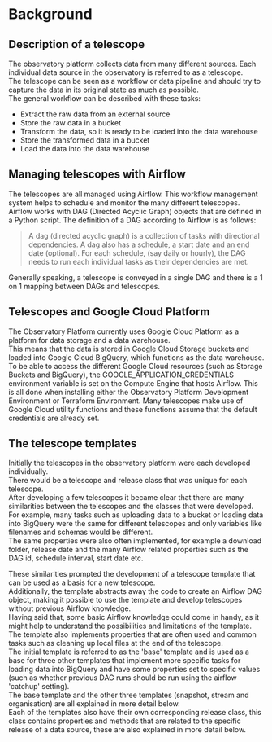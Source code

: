 # Background
## Description of a telescope
The observatory platform collects data from many different sources. Each individual data source in the observatory is
 referred to as a telescope.  
The telescope can be seen as a workflow or data pipeline and should try to capture the data in its original state as
 much as possible.  
The general workflow can be described with these tasks:
 - Extract the raw data from an external source
 - Store the raw data in a bucket
 - Transform the data, so it is ready to be loaded into the data warehouse
 - Store the transformed data in a bucket
 - Load the data into the data warehouse

## Managing telescopes with Airflow
The telescopes are all managed using Airflow. 
This workflow management system helps to schedule and monitor the many different telescopes.  
Airflow works with DAG (Directed Acyclic Graph) objects that are defined in a Python script. 
The definition of a DAG according to Airflow is as follows:
 > A dag (directed acyclic graph) is a collection of tasks with directional dependencies. A dag also has a schedule, a start date and an end date (optional). For each schedule, (say daily or hourly), the DAG needs to run each individual tasks as their dependencies are met.

Generally speaking, a telescope is conveyed in a single DAG and there is a 1 on 1 mapping between DAGs and telescopes.

## Telescopes and Google Cloud Platform
The Observatory Platform currently uses Google Cloud Platform as a platform for data storage and a data warehouse.  
This means that the data is stored in Google Cloud Storage buckets and loaded into Google Cloud BigQuery, which
 functions as the data warehouse.  
To be able to access the different Google Cloud resources (such as Storage Buckets and BigQuery), the
 GOOGLE_APPLICATION_CREDENTIALS environment variable is set on the Compute Engine that hosts Airflow.
This is all done when installing either the Observatory Platform Development Environment or Terraform Environment.
Many telescopes make use of Google Cloud utility functions and these functions assume that the default credentials
 are already set.

## The telescope templates
Initially the telescopes in the observatory platform were each developed individually.  
There would be a telescope and release class that was unique for each telescope.  
After developing a few telescopes it became clear that there are many similarities between the telescopes
 and the classes that were developed.  
For example, many tasks such as uploading data to a bucket or loading data into BigQuery were the same for different
 telescopes and only variables like filenames and schemas would be different.  
The same properties were also often implemented, for example a download folder, release date and the many Airflow
 related properties such as the DAG id, schedule interval, start date etc.
 
These similarities prompted the development of a telescope template that can be used as a basis for a new telescope.  
Additionally, the template abstracts away the code to create an Airflow DAG object, making it possible to use
 the template and develop telescopes without previous Airflow knowledge.  
Having said that, some basic Airflow knowledge could come in handy, as it might help to understand the possibilities
 and limitations of the template.  
The template also implements properties that are often used and common tasks such as cleaning up local files at the
 end of the telescope.  
The initial template is referred to as the 'base' template and is used as a base for three other templates that
 implement more specific tasks for loading data into BigQuery and have some properties set to specific values (such
  as whether previous DAG runs should be run using the airflow 'catchup' setting).  
The base template and the other three templates (snapshot, stream and organisation) are all explained in more detail
 below.  
Each of the templates also have their own corresponding release class, this class contains properties and methods
 that are related to the specific release of a data source, these are also explained in more detail below.  